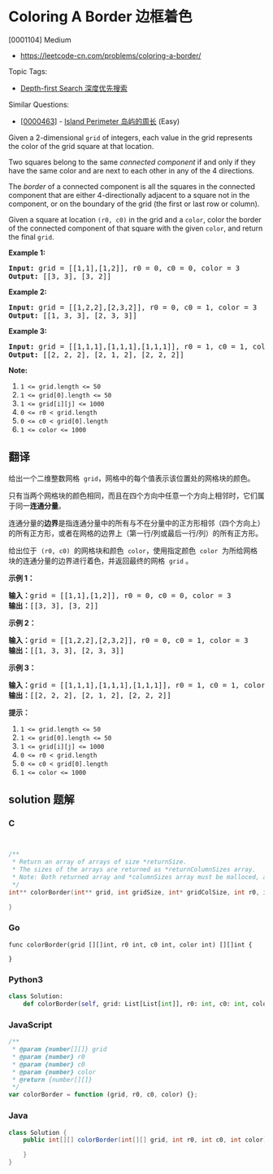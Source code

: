 # Coloring A Border 边框着色

[0001104] Medium

- https://leetcode-cn.com/problems/coloring-a-border/

Topic Tags:

- [Depth-first Search 深度优先搜索](https://leetcode-cn.com/tag/depth-first-search/)

Similar Questions:

- [[0000463](https://leetcode-cn.com/problems/island-perimeter/)] - [Island Perimeter 岛屿的周长](./0000463.island-perimeter.md) (Easy)

Given a 2-dimensional `grid` of integers, each value in the grid represents the color of the grid square at that location.

Two squares belong to the same _connected component_ if and only if they have the same color and are next to each other in any of the 4 directions.

The *border* of a connected component is all the squares in the connected component that are either 4-directionally adjacent to a square not in the component, or on the boundary of the grid (the first or last row or column).

Given a square at location `(r0, c0)` in the grid and a `color`, color the border of the connected component of that square with the given `color`, and return the final `grid`.

**Example 1:**

<pre><strong>Input: </strong>grid = <span id="example-input-1-1">[[1,1],[1,2]]</span>, r0 = <span id="example-input-1-2">0</span>, c0 = <span id="example-input-1-3">0</span>, color = <span id="example-input-1-4">3</span>
<strong>Output: </strong><span id="example-output-1">[[3, 3], [3, 2]]</span>
</pre>

**Example 2:**

<pre><strong>Input: </strong>grid = <span id="example-input-2-1">[[1,2,2],[2,3,2]]</span>, r0 = <span id="example-input-2-2">0</span>, c0 = <span id="example-input-2-3">1</span>, color = <span id="example-input-2-4">3</span>
<strong>Output: </strong><span id="example-output-2">[[1, 3, 3], [2, 3, 3]]</span>
</pre>

**Example 3:**

<pre><strong>Input: </strong>grid = <span id="example-input-3-1">[[1,1,1],[1,1,1],[1,1,1]]</span>, r0 = <span id="example-input-3-2">1</span>, c0 = <span id="example-input-3-3">1</span>, color = <span id="example-input-3-4">2</span>
<strong>Output: </strong><span id="example-output-3">[[2, 2, 2], [2, 1, 2], [2, 2, 2]]</span></pre>

**Note:**

1.  `1 <= grid.length <= 50`
2.  `1 <= grid[0].length <= 50`
3.  `1 <= grid[i][j] <= 1000`
4.  `0 <= r0 < grid.length`
5.  `0 <= c0 < grid[0].length`
6.  `1 <= color <= 1000`

## 翻译

给出一个二维整数网格  `grid`，网格中的每个值表示该位置处的网格块的颜色。

只有当两个网格块的颜色相同，而且在四个方向中任意一个方向上相邻时，它们属于同一**连通分量**。

连通分量的**边界**是指连通分量中的所有与不在分量中的正方形相邻（四个方向上）的所有正方形，或者在网格的边界上（第一行/列或最后一行/列）的所有正方形。

给出位于  `(r0, c0)`  的网格块和颜色  `color`，使用指定颜色  `color`  为所给网格块的连通分量的边界进行着色，并返回最终的网格  `grid` 。

**示例 1：**

<pre><strong>输入：</strong>grid = [[1,1],[1,2]], r0 = 0, c0 = 0, color = 3
<strong>输出：</strong>[[3, 3], [3, 2]]
</pre>

**示例 2：**

<pre><strong>输入：</strong>grid = [[1,2,2],[2,3,2]], r0 = 0, c0 = 1, color = 3
<strong>输出：</strong>[[1, 3, 3], [2, 3, 3]]
</pre>

**示例 3：**

<pre><strong>输入：</strong>grid = [[1,1,1],[1,1,1],[1,1,1]], r0 = 1, c0 = 1, color = 2
<strong>输出：</strong>[[2, 2, 2], [2, 1, 2], [2, 2, 2]]</pre>

**提示：**

1.  `1 <= grid.length <= 50`
2.  `1 <= grid[0].length <= 50`
3.  `1 <= grid[i][j] <= 1000`
4.  `0 <= r0 < grid.length`
5.  `0 <= c0 < grid[0].length`
6.  `1 <= color <= 1000`

## solution 题解

### C

```c


/**
 * Return an array of arrays of size *returnSize.
 * The sizes of the arrays are returned as *returnColumnSizes array.
 * Note: Both returned array and *columnSizes array must be malloced, assume caller calls free().
 */
int** colorBorder(int** grid, int gridSize, int* gridColSize, int r0, int c0, int color, int* returnSize, int** returnColumnSizes){

}


```

### Go

```golang
func colorBorder(grid [][]int, r0 int, c0 int, color int) [][]int {

}
```

### Python3

```python
class Solution:
    def colorBorder(self, grid: List[List[int]], r0: int, c0: int, color: int) -> List[List[int]]:

```

### JavaScript

```javascript
/**
 * @param {number[][]} grid
 * @param {number} r0
 * @param {number} c0
 * @param {number} color
 * @return {number[][]}
 */
var colorBorder = function (grid, r0, c0, color) {};
```

### Java

```java
class Solution {
    public int[][] colorBorder(int[][] grid, int r0, int c0, int color) {

    }
}
```
